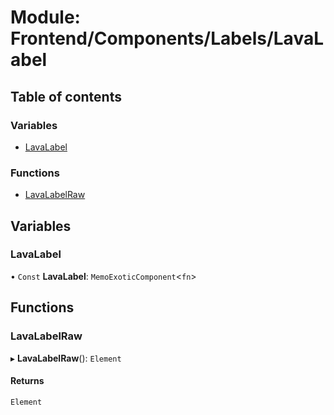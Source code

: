 # Module: Frontend/Components/Labels/LavaLabel

## Table of contents

### Variables

- [LavaLabel](Frontend_Components_Labels_LavaLabel.md#lavalabel)

### Functions

- [LavaLabelRaw](Frontend_Components_Labels_LavaLabel.md#lavalabelraw)

## Variables

### LavaLabel

• `Const` **LavaLabel**: `MemoExoticComponent`<`fn`\>

## Functions

### LavaLabelRaw

▸ **LavaLabelRaw**(): `Element`

#### Returns

`Element`

